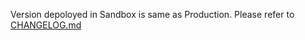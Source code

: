 
Version depoloyed in Sandbox is same as Production. Please refer to [CHANGELOG.md](https://github.com/hmrc/self-assessment-api/blob/master/CHANGELOG.md)